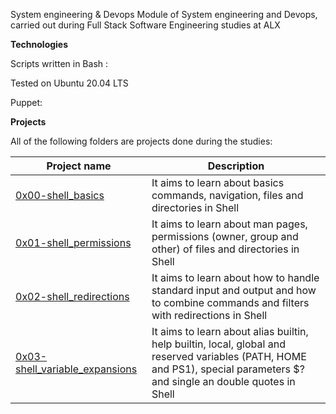 
System engineering & Devops
Module of System engineering and Devops, carried out during Full Stack Software Engineering studies at ALX

**Technologies**

Scripts written in Bash :

Tested on Ubuntu 20.04 LTS

Puppet: 

**Projects**

All of the following folders are projects done during the studies:

| Project name | Description |
| --- |  ---  |
| [0x00-shell_basics](https://github.com/eberechi10/alx-system_engineering-devops/tree/master/0x00-shell_basics) | It aims to learn about basics commands, navigation, files and directories in Shell | 
| [0x01-shell_permissions](https://github.com/eberechi10/alx-system_engineering-devops/tree/master/0x01-shell_permissions) | It aims to learn about man pages, permissions (owner, group and other) of files and directories in Shell |
| [0x02-shell_redirections](https://github.com/eberechi10/alx-system_engineering-devops/tree/master/0x02-shell_redirections) | It aims to learn about how to handle standard input and output and how to combine commands and filters with redirections in Shell|
| [0x03-shell_variable_expansions](https://github.com/eberechi10/alx-system_engineering-devops/tree/master/0x03-shell_variables_expansions) | It aims to learn about alias builtin, help builtin, local, global and reserved variables (PATH, HOME and PS1), special parameters $? and single an double quotes in Shell|


